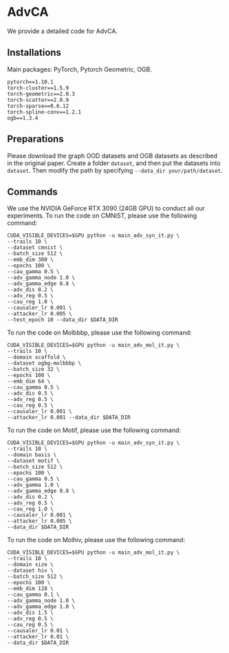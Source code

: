 # AdvCA
We provide a detailed code for AdvCA.

## Installations
Main packages: PyTorch, Pytorch Geometric, OGB.
```
pytorch==1.10.1
torch-cluster==1.5.9
torch-geometric==2.0.3
torch-scatter==2.0.9
torch-sparse==0.6.12
torch-spline-conv==1.2.1
ogb==1.3.4
```

## Preparations
Please download the graph OOD datasets and OGB datasets as described in the original paper. 
Create a folder ```dataset```, and then put the datasets into ```dataset```. Then modify the path by specifying ```--data_dir your/path/dataset```.


## Commands
 We use the NVIDIA GeForce RTX 3090 (24GB GPU) to conduct all our experiments.
 To run the code on CMNIST, please use the following command:
 ```
CUDA_VISIBLE_DEVICES=$GPU python -u main_adv_syn_it.py \
--trails 10 \
--dataset cmnist \
--batch_size 512 \
--emb_dim 300 \
--epochs 100 \
--cau_gamma 0.5 \
--adv_gamma_node 1.0 \
--adv_gamma_edge 0.8 \
--adv_dis 0.2 \
--adv_reg 0.5 \
--cau_reg 1.0 \
--causaler_lr 0.001 \
--attacker_lr 0.005 \
--test_epoch 10 --data_dir $DATA_DIR

```
 

 To run the code on Molbbbp, please use the following command:
 ```
CUDA_VISIBLE_DEVICES=$GPU python -u main_adv_mol_it.py \
--trails 10 \
--domain scaffold \
--dataset ogbg-molbbbp \
--batch_size 32 \
--epochs 100 \
--emb_dim 64 \
--cau_gamma 0.5 \
--adv_dis 0.5 \
--adv_reg 0.5 \
--cau_reg 0.5 \
--causaler_lr 0.001 \
--attacker_lr 0.001 --data_dir $DATA_DIR
```

To run the code on Motif, please use the following command:
 ```
CUDA_VISIBLE_DEVICES=$GPU python -u main_adv_syn_it.py \
--trails 10 \
--domain basis \
--dataset motif \
--batch_size 512 \
--epochs 100 \
--cau_gamma 0.5 \
--adv_gamma 1.0 \
--adv_gamma_edge 0.8 \
--adv_dis 0.2 \
--adv_reg 0.5 \
--cau_reg 1.0 \
--causaler_lr 0.001 \
--attacker_lr 0.005 \
--data_dir $DATA_DIR
```

 To run the code on Molhiv, please use the following command:
 ```
CUDA_VISIBLE_DEVICES=$GPU python -u main_adv_mol_it.py \
--trails 10 \
--domain size \
--dataset hiv \
--batch_size 512 \
--epochs 100 \
--emb_dim 128 \
--cau_gamma 0.1 \
--adv_gamma_node 1.0 \
--adv_gamma_edge 1.0 \
--adv_dis 1.5 \
--adv_reg 0.5 \
--cau_reg 0.5 \
--causaler_lr 0.01 \
--attacker_lr 0.01 \
--data_dir $DATA_DIR
```
